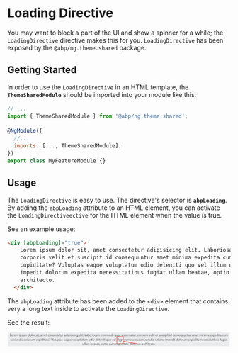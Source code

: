 # Loading Directive


You may want to block a part of the UI and show a spinner for a while; the `LoadingDirective` directive makes this for you. `LoadingDirective` has been exposed by the `@abp/ng.theme.shared` package.


## Getting Started

In order to use the `LoadingDirective` in an HTML template, the **`ThemeSharedModule`** should be imported into your module like this:

```js
// ...
import { ThemeSharedModule } from '@abp/ng.theme.shared';

@NgModule({
  //...
  imports: [..., ThemeSharedModule],
})
export class MyFeatureModule {}
```


## Usage

The `LoadingDirective` is easy to use. The directive's selector is **`abpLoading`**. By adding the `abpLoading` attribute to an HTML element, you can activate the `LoadingDirectiveective` for the HTML element when the value is true.

See an example usage:

```html
<div [abpLoading]="true">
    Lorem ipsum dolor sit, amet consectetur adipisicing elit. Laboriosam commodi quae aspernatur,
    corporis velit et suscipit id consequuntur amet minima expedita cum reiciendis dolorum
    cupiditate? Voluptas eaque voluptatum odio deleniti quo vel illum nemo accusamus nulla ratione
    impedit dolorum expedita necessitatibus fugiat ullam beatae, optio eum cupiditate ducimus
    architecto.
  </div>
```


The `abpLoading` attribute has been added to the `<div>` element that contains very a long text inside to activate the `LoadingDirective`.

See the result:

![Loading directive result](./images/abp-loading.png)
